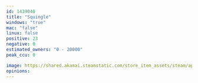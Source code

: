 ```yaml
---
id: 1439040
title: "Squingle"
windows: "true"
mac: "false"
linux: false
positive: 23
negative: 0
estimated_owners: "0 - 20000"
peak_ccu: 0

image: https://shared.akamai.steamstatic.com/store_item_assets/steam/apps/1439040/header.jpg?t=1731369620
opinions:
---
```

